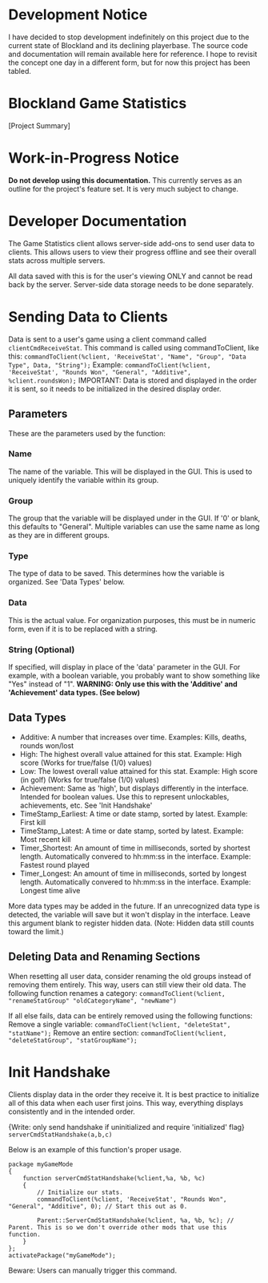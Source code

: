 # Development Notice
I have decided to stop development indefinitely on this project due to the current state of Blockland and its declining playerbase. The source code and documentation will remain available here for reference. I hope to revisit the concept one day in a different form, but for now this project has been tabled.

# Blockland Game Statistics
[Project Summary]

# Work-in-Progress Notice
**Do not develop using this documentation.** This currently serves as an outline for the project's feature set. It is very much subject to change.

# Developer Documentation
The Game Statistics client allows server-side add-ons to send user data to clients.
This allows users to view their progress offline and see their overall stats across multiple servers.

All data saved with this is for the user's viewing ONLY and cannot be read back by the server. Server-side data storage needs to be done separately.

# Sending Data to Clients
Data is sent to a user's game using a client command called `clientCmdReceiveStat`.
This command is called using commandToClient, like this: `commandToClient(%client, 'ReceiveStat', "Name", "Group", "Data Type", Data, "String");`
Example: `commandToClient(%client, 'ReceiveStat', "Rounds Won", "General", "Additive", %client.roundsWon);`
IMPORTANT: Data is stored and displayed in the order it is sent, so it needs to be initialized in the desired display order.
## Parameters
These are the parameters used by the function:
### Name
The name of the variable. This will be displayed in the GUI.
This is used to uniquely identify the variable within its group.
### Group
The group that the variable will be displayed under in the GUI. If '0' or blank, this defaults to "General".
Multiple variables can use the same name as long as they are in different groups.
### Type
The type of data to be saved. This determines how the variable is organized. See 'Data Types' below.
### Data
This is the actual value. For organization purposes, this must be in numeric form, even if it is to be replaced with a string.
### String (Optional)
If specified, will display in place of the 'data' parameter in the GUI.
For example, with a boolean variable, you probably want to show something like "Yes" instead of "1".
**WARNING: Only use this with the 'Additive' and 'Achievement' data types. (See below)**

## Data Types
- Additive: A number that increases over time. Examples: Kills, deaths, rounds won/lost
- High: The highest overall value attained for this stat. Example: High score (Works for true/false (1/0) values)
- Low: The lowest overall value attained for this stat. Example: High score (in golf) (Works for true/false (1/0) values)
- Achievement: Same as 'high', but displays differently in the interface. Intended for boolean values. Use this to represent unlockables, achievements, etc. See 'Init Handshake'
- TimeStamp_Earliest: A time or date stamp, sorted by latest. Example: First kill
- TimeStamp_Latest: A time or date stamp, sorted by latest. Example: Most recent kill
- Timer_Shortest: An amount of time in milliseconds, sorted by shortest length. Automatically convered to hh:mm:ss in the interface. Example: Fastest round played
- Timer_Longest: An amount of time in milliseconds, sorted by longest length. Automatically convered to hh:mm:ss in the interface. Example: Longest time alive


More data types may be added in the future. If an unrecognized data type is detected, the variable will save but it won't display in the interface.
Leave this argument blank to register hidden data. (Note: Hidden data still counts toward the limit.)

## Deleting Data and Renaming Sections
When resetting all user data, consider renaming the old groups instead of removing them entirely. This way, users can still view their old data.
The following function renames a category:
`commandToClient(%client, "renameStatGroup" "oldCategoryName", "newName")`

If all else fails, data can be entirely removed using the following functions:
Remove a single variable: `commandToClient(%client, "deleteStat", "statName");`
Remove an entire section: `commandToClient(%client, "deleteStatGroup", "statGroupName");`

# Init Handshake
Clients display data in the order they receive it. It is best practice to initialize all of this data when each user first joins. This way, everything displays consistently and in the intended order.

{Write: only send handshake if uninitialized and require 'initialized' flag}
`serverCmdStatHandshake(a,b,c)`

Below is an example of this function's proper usage.
~~~~
package myGameMode
{
	function serverCmdStatHandshake(%client,%a, %b, %c)
	{
		// Initialize our stats.
		commandToClient(%client, 'ReceiveStat', "Rounds Won", "General", "Additive", 0); // Start this out as 0.

		Parent::ServerCmdStatHandshake(%client, %a, %b, %c); // Parent. This is so we don't override other mods that use this function.
	}
};
activatePackage("myGameMode");
~~~~

Beware: Users can manually trigger this command.
